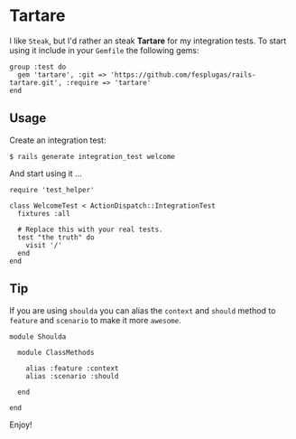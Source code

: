 # Tartare

I like `Steak`, but I'd rather an steak **Tartare** for my integration tests.
To start using it include in your `Gemfile` the following gems:

    group :test do
      gem 'tartare', :git => 'https://github.com/fesplugas/rails-tartare.git', :require => 'tartare'
    end

## Usage

Create an integration test:

    $ rails generate integration_test welcome

And start using it ...

    require 'test_helper'

    class WelcomeTest < ActionDispatch::IntegrationTest
      fixtures :all

      # Replace this with your real tests.
      test "the truth" do
        visit '/'
      end
    end

## Tip

If you are using `shoulda` you can alias the `context` and `should` method to
`feature` and `scenario` to make it more `awesome`.

    module Shoulda

      module ClassMethods

        alias :feature :context
        alias :scenario :should

      end

    end


Enjoy!
